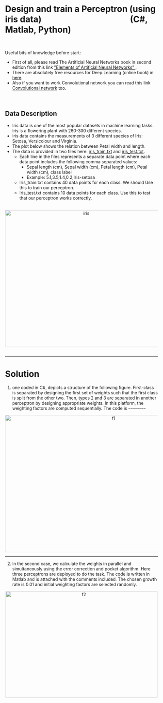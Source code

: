 # Design and train a Perceptron (using iris data)  &nbsp;&nbsp;&nbsp;&nbsp;&nbsp;&nbsp;&nbsp;&nbsp;&nbsp;&nbsp;&nbsp;&nbsp;&nbsp;&nbsp; &nbsp; &nbsp;&nbsp; &nbsp;&nbsp;&nbsp;&nbsp;&nbsp;&nbsp;&nbsp;&nbsp;&nbsp;&nbsp;&nbsp;&nbsp;&nbsp;&nbsp;&nbsp;&nbsp;&nbsp;&nbsp;&nbsp;&nbsp;&nbsp;&nbsp; (C#, Matlab, Python)
<br />


Useful bits of knowledge before start:
+ First of all, please read The Artificial Neural Networks book in second edition from this link ["Elements of Artificial Neural Networks" ](https://www.academia.edu/23714658/Elements_of_Artificial_Neural_Networks). 
+ There are absolutely free resources for Deep Learning (online book) in [here](http://neuralnetworksanddeeplearning.com/chap1.html).
+  Also if you want to work Convolutional network you can read this link [Convolutional network](https://ujjwalkarn.me/2016/08/11/intuitive-explanation-convnets/) too. 
<br /><br /><br />


## Data Description

+ Iris data is one of the most popular datasets in machine learning tasks. Iris is a flowering plant with 260-300 different species.
+ Iris data contains the measurements of 3 different species of Iris: Setosa, Versicolour and Virginia.
+ The plot below shows the relation between Petal width and length.
+ The data is provided in two files here: [ iris_train.txt](https://github.com/Mina-Rahmanian/Design-and-Train-a-Perceptron/blob/main/iris_train.txt) and [iris_test.txt](https://github.com/Mina-Rahmanian/Design-and-Train-a-Perceptron/blob/main/iris_test.txt).
   - Each line in the files represents a separate data point where each data point includes the following comma separated values: <br />
        + Sepal length (cm), Sepal width (cm), Petal length (cm), Petal width (cm), class label
        + Example: 5.1,3.5,1.4,0.2,Iris-setosa
   - Iris_train.txt contains 40 data points for each class. We should Use this to train our perceptron.
   - Iris_test.txt contains 10 data points for each class. Use this to test that our perceptron works correctly.<br /><br />
   
<p align="center">
<img width="520" height="450" alt="iris" src="https://user-images.githubusercontent.com/71558720/104261895-7a410680-5454-11eb-96ca-e9b18a215a84.PNG"><br /><br />
<p align="center">

----------------------------------------

# Solution

1) one coded in C#, depicts a structure of the following figure. First-class is separated by designing the first set of weights such that the first class is split from the other two. Then, types 2 and 3 are separated in another perceptron by designing appropriate weights. In this platform, the weighting factors are computed sequentially. The code is ---------

<p align="center">
<img width="700" height="450" alt="f1" src="https://user-images.githubusercontent.com/71558720/104262571-dd7f6880-5455-11eb-9b6e-42005327ddd2.PNG">


----------------------------------------------------
2) In the second case, we calculate the weights in parallel and simultaneously using the error correction and pocket algorithm. Here three perceptrons are deployed to do the task. The code is written in Matlab and is attached with the comments included. The chosen growth rate is 0.01 and initial weighting factors are selected randomly.

<p align="center">
<img width="500" height="350" alt="f2" src="https://user-images.githubusercontent.com/71558720/104262573-deb09580-5455-11eb-9a8b-26a2b3893445.PNG">












